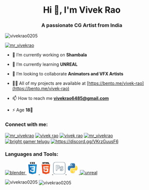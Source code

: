 <h1 align="center">Hi 👋, I'm Vivek Rao</h1>
<h3 align="center">A passionate CG Artist from India</h3>

<p align="left"> <img src="https://komarev.com/ghpvc/?username=vivekrao0205&label=Profile%20views&color=0e75b6&style=flat" alt="vivekrao0205" /> </p>

<p align="left"> <a href="https://twitter.com/mr_vivekrao" target="blank"><img src="https://img.shields.io/twitter/follow/mr_vivekrao?logo=twitter&style=for-the-badge" alt="mr_vivekrao" /></a> </p>

- 🔭 I’m currently working on **Shambala**

- 🌱 I’m currently learning **UNREAL**

- 👯 I’m looking to collaborate **Animators and VFX Artists**

- 👨‍💻 All of my projects are available at [https://bento.me/vivek-rao](https://bento.me/vivek-rao)

- 📫 How to reach me **vivekrao6485@gmail.com**

- ⚡ Age **18🎂**

<h3 align="left">Connect with me:</h3>
<p align="left">
<a href="https://twitter.com/mr_vivekrao" target="blank"><img align="center" src="https://raw.githubusercontent.com/rahuldkjain/github-profile-readme-generator/master/src/images/icons/Social/twitter.svg" alt="mr_vivekrao" height="30" width="40" /></a>
<a href="https://linkedin.com/in/vivek rao" target="blank"><img align="center" src="https://raw.githubusercontent.com/rahuldkjain/github-profile-readme-generator/master/src/images/icons/Social/linked-in-alt.svg" alt="vivek rao" height="30" width="40" /></a>
<a href="https://fb.com/vivek rao" target="blank"><img align="center" src="https://raw.githubusercontent.com/rahuldkjain/github-profile-readme-generator/master/src/images/icons/Social/facebook.svg" alt="vivek rao" height="30" width="40" /></a>
<a href="https://instagram.com/mr_vivekrao" target="blank"><img align="center" src="https://raw.githubusercontent.com/rahuldkjain/github-profile-readme-generator/master/src/images/icons/Social/instagram.svg" alt="mr_vivekrao" height="30" width="40" /></a>
<a href="https://www.youtube.com/c/bright gamer telugu" target="blank"><img align="center" src="https://raw.githubusercontent.com/rahuldkjain/github-profile-readme-generator/master/src/images/icons/Social/youtube.svg" alt="bright gamer telugu" height="30" width="40" /></a>
<a href="https://discord.gg/https://discord.gg/VKrzGuusF6" target="blank"><img align="center" src="https://raw.githubusercontent.com/rahuldkjain/github-profile-readme-generator/master/src/images/icons/Social/discord.svg" alt="https://discord.gg/VKrzGuusF6" height="30" width="40" /></a>
</p>

<h3 align="left">Languages and Tools:</h3>
<p align="left"> <a href="https://www.blender.org/" target="_blank" rel="noreferrer"> <img src="https://download.blender.org/branding/community/blender_community_badge_white.svg" alt="blender" width="40" height="40"/> </a> <a href="https://www.w3schools.com/css/" target="_blank" rel="noreferrer"> <img src="https://raw.githubusercontent.com/devicons/devicon/master/icons/css3/css3-original-wordmark.svg" alt="css3" width="40" height="40"/> </a> <a href="https://www.w3.org/html/" target="_blank" rel="noreferrer"> <img src="https://raw.githubusercontent.com/devicons/devicon/master/icons/html5/html5-original-wordmark.svg" alt="html5" width="40" height="40"/> </a> <a href="https://www.photoshop.com/en" target="_blank" rel="noreferrer"> <img src="https://raw.githubusercontent.com/devicons/devicon/master/icons/photoshop/photoshop-line.svg" alt="photoshop" width="40" height="40"/> </a> <a href="https://www.python.org" target="_blank" rel="noreferrer"> <img src="https://raw.githubusercontent.com/devicons/devicon/master/icons/python/python-original.svg" alt="python" width="40" height="40"/> </a> <a href="https://unrealengine.com/" target="_blank" rel="noreferrer"> <img src="https://raw.githubusercontent.com/kenangundogan/fontisto/036b7eca71aab1bef8e6a0518f7329f13ed62f6b/icons/svg/brand/unreal-engine.svg" alt="unreal" width="40" height="40"/> </a> </p>

<p><img align="left" src="https://github-readme-stats.vercel.app/api/top-langs?username=vivekrao0205&show_icons=true&locale=en&layout=compact" alt="vivekrao0205" /></p>

<p>&nbsp;<img align="center" src="https://github-readme-stats.vercel.app/api?username=vivekrao0205&show_icons=true&locale=en" alt="vivekrao0205" /></p>
